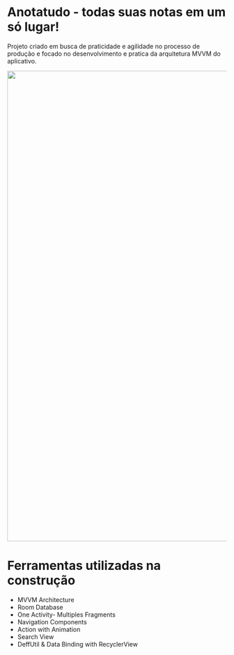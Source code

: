 # Anotatudo - todas suas notas em um só lugar!

Projeto criado em busca de praticidade e agilidade no processo de produção e focado no desenvolvimento e pratica da arquitetura MVVM do aplicativo.


<img src="https://github.com/heversonasc/anotatudo/assets/132730317/084ff32b-c4bd-4ef1-adfb-77b2769ed981" width="1080"  />

# Ferramentas utilizadas na construção 
- MVVM Architecture
- Room Database
- One Activity- Multiples Fragments
- Navigation Components
- Action with Animation
- Search View
- DeffUtil & Data Binding with RecyclerView

